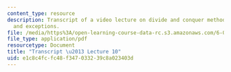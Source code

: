 ```yaml
---
content_type: resource
description: Transcript of a video lecture on divide and conquer methods, merge sort,
  and exceptions.
file: /media/https%3A/open-learning-course-data-rc.s3.amazonaws.com/6-00-introduction-to-computer-science-and-programming-fall-2008/e1c8c4fcfc48f347033239c8a023403d_6-00F08-L10.pdf
file_type: application/pdf
resourcetype: Document
title: "Transcript \u2013 Lecture 10"
uid: e1c8c4fc-fc48-f347-0332-39c8a023403d
---
```

